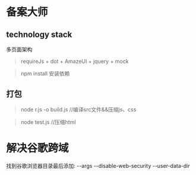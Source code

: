 # 备案大师
## technology stack
多页面架构

> requireJs + dot + AmazeUI + jquery + mock

> npm install 安装依赖
## 打包
>node r.js -o build.js //编译src文件&&压缩js、css

>node test.js //压缩html

# 解决谷歌跨域
找到谷歌浏览器目录最后添加:
  --args   --disable-web-security   --user-data-dir
